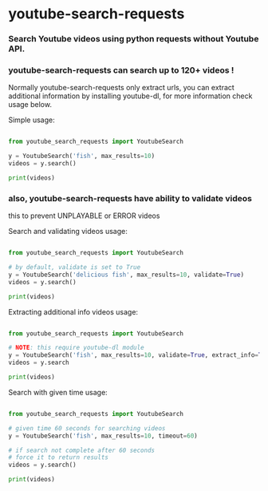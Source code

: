 # youtube-search-requests
### Search Youtube videos using python requests without Youtube API.
### youtube-search-requests can search up to 120+ videos !

Normally youtube-search-requests only extract urls, you can extract additional information by installing youtube-dl, for more information check usage below.


Simple usage:

```python

from youtube_search_requests import YoutubeSearch

y = YoutubeSearch('fish', max_results=10)
videos = y.search()

print(videos)
```

### also, youtube-search-requests have ability to validate videos
this to prevent UNPLAYABLE or ERROR videos

Search and validating videos usage:
```python

from youtube_search_requests import YoutubeSearch

# by default, validate is set to True
y = YoutubeSearch('delicious fish', max_results=10, validate=True)
videos = y.search()

print(videos)
```

Extracting additional info videos usage:
```python

from youtube_search_requests import YoutubeSearch

# NOTE: this require youtube-dl module
y = YoutubeSearch('fish', max_results=10, validate=True, extract_info=True)
videos = y.search

print(videos)

```

Search with given time usage:
```python

from youtube_search_requests import YoutubeSearch

# given time 60 seconds for searching videos
y = YoutubeSearch('fish', max_results=10, timeout=60) 

# if search not complete after 60 seconds
# force it to return results
videos = y.search()

print(videos)
```